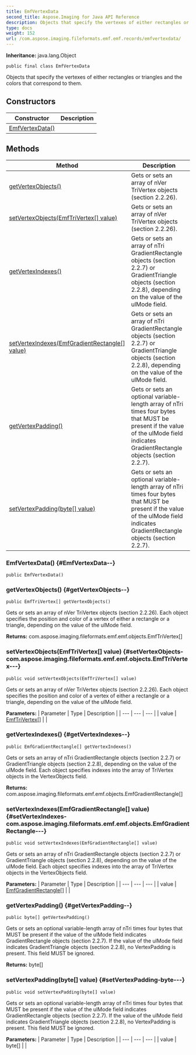 ```yaml
---
title: EmfVertexData
second_title: Aspose.Imaging for Java API Reference
description: Objects that specify the vertexes of either rectangles or triangles and the colors that correspond to them.
type: docs
weight: 152
url: /com.aspose.imaging.fileformats.emf.emf.records/emfvertexdata/
---
```

**Inheritance:**
java.lang.Object
```
public final class EmfVertexData
```

Objects that specify the vertexes of either rectangles or triangles and the colors that correspond to them.
## Constructors

| Constructor | Description |
| --- | --- |
| [EmfVertexData()](#EmfVertexData--) |  |
## Methods

| Method | Description |
| --- | --- |
| [getVertexObjects()](#getVertexObjects--) | Gets or sets an array of nVer TriVertex objects (section 2.2.26). |
| [setVertexObjects(EmfTriVertex[] value)](#setVertexObjects-com.aspose.imaging.fileformats.emf.emf.objects.EmfTriVertex---) | Gets or sets an array of nVer TriVertex objects (section 2.2.26). |
| [getVertexIndexes()](#getVertexIndexes--) | Gets or sets an array of nTri GradientRectangle objects (section 2.2.7) or GradientTriangle objects (section 2.2.8), depending on the value of the ulMode field. |
| [setVertexIndexes(EmfGradientRectangle[] value)](#setVertexIndexes-com.aspose.imaging.fileformats.emf.emf.objects.EmfGradientRectangle---) | Gets or sets an array of nTri GradientRectangle objects (section 2.2.7) or GradientTriangle objects (section 2.2.8), depending on the value of the ulMode field. |
| [getVertexPadding()](#getVertexPadding--) | Gets or sets an optional variable-length array of nTri times four bytes that MUST be present if the value of the ulMode field indicates GradientRectangle objects (section 2.2.7). |
| [setVertexPadding(byte[] value)](#setVertexPadding-byte---) | Gets or sets an optional variable-length array of nTri times four bytes that MUST be present if the value of the ulMode field indicates GradientRectangle objects (section 2.2.7). |
### EmfVertexData() {#EmfVertexData--}
```
public EmfVertexData()
```


### getVertexObjects() {#getVertexObjects--}
```
public EmfTriVertex[] getVertexObjects()
```


Gets or sets an array of nVer TriVertex objects (section 2.2.26). Each object specifies the position and color of a vertex of either a rectangle or a triangle, depending on the value of the ulMode field.

**Returns:**
com.aspose.imaging.fileformats.emf.emf.objects.EmfTriVertex[]
### setVertexObjects(EmfTriVertex[] value) {#setVertexObjects-com.aspose.imaging.fileformats.emf.emf.objects.EmfTriVertex---}
```
public void setVertexObjects(EmfTriVertex[] value)
```


Gets or sets an array of nVer TriVertex objects (section 2.2.26). Each object specifies the position and color of a vertex of either a rectangle or a triangle, depending on the value of the ulMode field.

**Parameters:**
| Parameter | Type | Description |
| --- | --- | --- |
| value | [EmfTriVertex\[\]](../../com.aspose.imaging.fileformats.emf.emf.objects/emftrivertex) |  |

### getVertexIndexes() {#getVertexIndexes--}
```
public EmfGradientRectangle[] getVertexIndexes()
```


Gets or sets an array of nTri GradientRectangle objects (section 2.2.7) or GradientTriangle objects (section 2.2.8), depending on the value of the ulMode field. Each object specifies indexes into the array of TriVertex objects in the VertexObjects field.

**Returns:**
com.aspose.imaging.fileformats.emf.emf.objects.EmfGradientRectangle[]
### setVertexIndexes(EmfGradientRectangle[] value) {#setVertexIndexes-com.aspose.imaging.fileformats.emf.emf.objects.EmfGradientRectangle---}
```
public void setVertexIndexes(EmfGradientRectangle[] value)
```


Gets or sets an array of nTri GradientRectangle objects (section 2.2.7) or GradientTriangle objects (section 2.2.8), depending on the value of the ulMode field. Each object specifies indexes into the array of TriVertex objects in the VertexObjects field.

**Parameters:**
| Parameter | Type | Description |
| --- | --- | --- |
| value | [EmfGradientRectangle\[\]](../../com.aspose.imaging.fileformats.emf.emf.objects/emfgradientrectangle) |  |

### getVertexPadding() {#getVertexPadding--}
```
public byte[] getVertexPadding()
```


Gets or sets an optional variable-length array of nTri times four bytes that MUST be present if the value of the ulMode field indicates GradientRectangle objects (section 2.2.7). If the value of the ulMode field indicates GradientTriangle objects (section 2.2.8), no VertexPadding is present. This field MUST be ignored.

**Returns:**
byte[]
### setVertexPadding(byte[] value) {#setVertexPadding-byte---}
```
public void setVertexPadding(byte[] value)
```


Gets or sets an optional variable-length array of nTri times four bytes that MUST be present if the value of the ulMode field indicates GradientRectangle objects (section 2.2.7). If the value of the ulMode field indicates GradientTriangle objects (section 2.2.8), no VertexPadding is present. This field MUST be ignored.

**Parameters:**
| Parameter | Type | Description |
| --- | --- | --- |
| value | byte[] |  |

